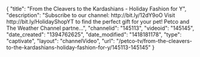 {
    "title": "From the Cleavers to the Kardashians - Holiday Fashion for Y",
    "description": "Subscribe to our channel: http:\/\/bit.ly\/12dY9oO Visit http:\/\/bit.ly\/HolidayShopYT to find the perfect gift for your pet! Petco and The Weather Channel partne...",
    "channelid": "145113",
    "videoid": "145145",
    "date_created": "1394762625",
    "date_modified": "1418181178",
    "type": "captivate",
    "layout": "channelVideo",
    "url": "\/petco-tv\/from-the-cleavers-to-the-kardashians-holiday-fashion-for-y\/145113-145145"
}